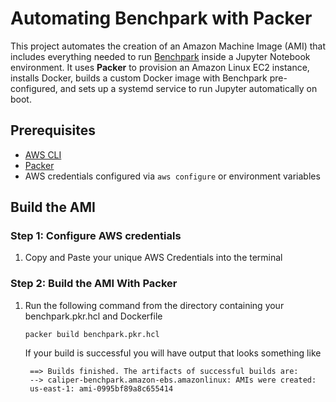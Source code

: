 # Automating Benchpark with Packer

This project automates the creation of an Amazon Machine Image (AMI) that includes everything needed to run [Benchpark](https://github.com/LLNL/benchpark) inside a Jupyter Notebook environment. It uses **Packer** to provision an Amazon Linux EC2 instance, installs Docker, builds a custom Docker image with Benchpark pre-configured, and sets up a systemd service to run Jupyter automatically on boot.

## Prerequisites
- [AWS CLI](https://docs.aws.amazon.com/cli/latest/userguide/install-cliv2.html)
- [Packer](https://developer.hashicorp.com/packer/tutorials/aws-get-started/aws-get-started-build-image)
- AWS credentials configured via `aws configure` or environment variables

## Build the AMI

### Step 1: Configure AWS credentials
1. Copy and Paste your unique AWS Credentials into the terminal

### Step 2: Build the AMI With Packer
1. Run the following command from the directory containing your benchpark.pkr.hcl and Dockerfile
    ```
    packer build benchpark.pkr.hcl
    ```

    If your build is successful you will have output that looks something like
        
        
        ==> Builds finished. The artifacts of successful builds are:
        --> caliper-benchpark.amazon-ebs.amazonlinux: AMIs were created:
        us-east-1: ami-0995bf89a8c655414
    
